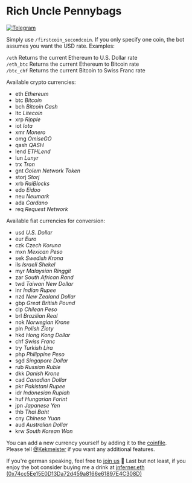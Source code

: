 # Rich Uncle Pennybags
[![Telegram](https://img.shields.io/badge/telegram-%40RichUnclePennybagsBot-blue.svg)](http://telegram.me/RichUnclePennybagsBot) 

Simply use `/firstcoin_secondcoin`. If you only specify one coin, the bot assumes you want the USD rate. Examples:

`/eth` Returns the current Ethereum to U.S. Dollar rate  
`/eth_btc` Returns the current Ethereum to Bitcoin rate  
`/btc_chf` Returns the current Bitcoin to Swiss Franc rate  

Available crypto currencies:
- eth *Ethereum*
- btc *Bitcoin*
- bch *Bitcoin Cash*
- ltc *Litecoin*
- xrp *Ripple*
- iot *Iota*
- xmr *Monero*
- omg *OmiseGO*
- qash *QASH*
- lend *ETHLend*
- lun *Lunyr*
- trx *Tron*
- gnt *Golem Network Token*
- storj *Storj*
- xrb *RaiBlocks*
- edo *Eidoo*
- neu *Neumark*
- ada *Cardano*
- req *Request Network*

Available fiat currencies for conversion:
- usd *U.S. Dollar*
- eur *Euro*
- czk *Czech Koruna*
- mxn *Mexican Peso*
- sek *Swedish Krona*
- ils *Israeli Shekel*
- myr *Malaysian Ringgit*
- zar *South African Rand*
- twd *Taiwan New Dollar*
- inr *Indian Rupee*
- nzd *New Zealand Dollar*
- gbp *Great British Pound*
- clp *Chilean Peso*
- brl *Brazilian Real*
- nok *Norwegian Krone*
- pln *Polish Zioty*
- hkd *Hong Kong Dollar*
- chf *Swiss Franc*
- try *Turkish Lira*
- php *Philippine Peso*
- sgd *Singapore Dollar*
- rub *Russian Ruble*
- dkk *Danish Krone*
- cad *Canadian Dollar*
- pkr *Pakistani Rupee*
- idr *Indonesian Rupiah*
- huf *Hungarian Forint*
- jpn *Japanese Yen*
- thb *Thai Baht*
- cny *Chinese Yuan*
- aud *Australian Dollar*
- krw *South Korean Won*

You can add a new currency yourself by adding it to the [coinfile](https://github.com/SirRade/rich-uncle-pennybags-bot/blob/master/Coins.toml).  
Please tell [@Kekmeister](http://telegram.me/Kekmeister) if you want any additional features.

If you're german speaking, feel free to [join us](https://t.me/joinchat/Azh980Rug594nvfzLEQsIw) 🙂
Last but not least, if you enjoy the bot consider buying me a drink at [jnferner.eth (0x74cc5Ee15E0D13Da72d459a8166e61897E4C308D)](https://etherscan.io/address/0x74cc5Ee15E0D13Da72d459a8166e61897E4C308D)
